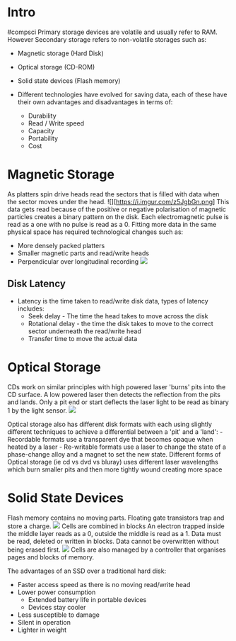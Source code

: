 # Intro

#compsci
Primary storage devices are volatile and usually refer to RAM. However Secondary storage refers to non-volatile storages such as:
- Magnetic storage (Hard Disk)
- Optical storage (CD-ROM)
- Solid state devices (Flash memory)

- Different technologies have evolved for saving data, each of these have their own advantages and disadvantages in terms of:
	- Durability
	- Read / Write speed
	- Capacity
	- Portability
	- Cost

# Magnetic Storage

As platters spin drive heads read the sectors that is filled with data when the sector moves under the head.
![][https://i.imgur.com/z5JgbGn.png]
This data gets read because of the positive or negative polarisation of magnetic particles creates a binary pattern on the disk. Each electromagnetic pulse is read as a one with no pulse is read as a 0.
Fitting more data in the same physical space has required technological changes such as:
- More densely packed platters
- Smaller magnetic parts and read/write heads
- Perpendicular over longitudinal recording ![](https://i.imgur.com/sy7qMHK.png)

## Disk Latency

- Latency is the time taken to read/write disk data, types of latency includes:
	- Seek delay - The time the head takes to move across the disk
	- Rotational delay - the time the disk takes to move to the correct sector underneath the read/write head
	- Transfer time to move the actual data

# Optical Storage

CDs work on similar principles with high powered laser 'burns' pits into the CD surface. A low powered laser then detects the reflection from the pits and lands. Only a pit end or start deflects the laser light to be read as binary 1 by the light sensor.
![](https://i.imgur.com/9RD7igu.png)

Optical storage also has different disk formats with each using slightly different techniques to achieve a differential between a 'pit' and a 'land':
	- Recordable formats use a transparent dye that becomes opaque when heated by a laser
	-  Re-writable formats use a laser to change the state of a phase-change alloy and a magnet to set the new state.
Different forms of Optical storage (ie cd vs dvd vs bluray) uses different laser wavelengths which burn smaller pits and then more tightly wound creating more space

# Solid State Devices

Flash memory contains no moving parts. Floating gate transistors trap and store a charge.
![](https://i.imgur.com/v7IatUX.png)
Cells are combined in blocks
	An electron trapped inside the middle layer reads as a 0, outside the middle is read as a 1.
	Data must be read, deleted or written in blocks.
	Data cannot be overwritten without being erased first.
	![](https://i.imgur.com/hGqK3MR.png)
	Cells are also managed by a controller that organises pages and blocks of memory.

The advantages of an SSD over a traditional hard disk:
- Faster access speed as there is no moving read/write head
- Lower power consumption
	- Extended battery life in portable devices
	- Devices stay cooler
- Less susceptible to damage
- Silent in operation
- Lighter in weight